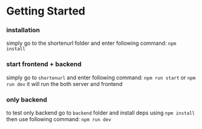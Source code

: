 # Getting Started

### installation
simply go to the shortenurl folder and enter following command:
`npm install`

### start frontend + backend
simply go to `shortenurl` and enter following command:
`npm run start` or `npm run dev` 
it will run the both server and frontend

### only backend
to test only backend go to `backend` folder and install deps using `npm install` then use following command:
`npm run dev`
